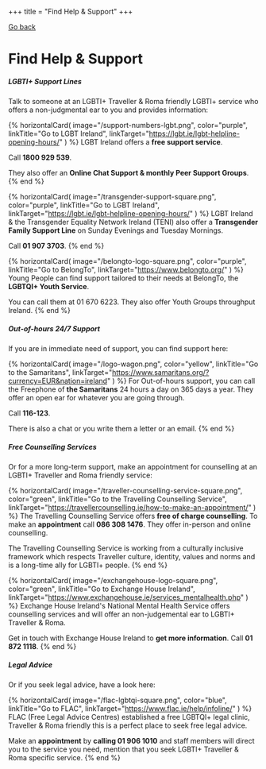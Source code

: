 +++
title = "Find Help & Support"
+++

[Go back](/home)

# Find Help & Support

##### LGBTI+ Support Lines

Talk to someone at an LGBTI+ Traveller & Roma friendly LGBTI+ service who offers a non-judgmental ear to you and provides information:

{% horizontalCard(
	image="/support-numbers-lgbt.png",
	color="purple",
	linkTitle="Go to LGBT Ireland",
	linkTarget="https://lgbt.ie/lgbt-helpline-opening-hours/"
) %}
LGBT Ireland offers a **free support service**.

Call **1800 929 539**.

They also offer an **Online Chat Support & monthly Peer Support Groups**.
{% end %}

{% horizontalCard(
	image="/transgender-support-square.png",
	color="purple",
	linkTitle="Go to LGBT Ireland",
	linkTarget="https://lgbt.ie/lgbt-helpline-opening-hours/"
) %}
LGBT Ireland & the Transgender Equality Network Ireland (TENI) also offer a **Transgender Family Support Line** on Sunday Evenings and Tuesday Mornings.

Call **01 907 3703**.
{% end %}

{% horizontalCard(
	image="/belongto-logo-square.png",
	color="purple",
	linkTitle="Go to BelongTo",
	linkTarget="https://www.belongto.org/"
) %}
Young People can find support tailored to their needs at BelongTo, the **LGBTQI+ Youth Service**.

You can call them at 01 670 6223. They also offer Youth Groups throughput Ireland.
{% end %}

##### Out-of-hours 24/7 Support

If you are in immediate need of support, you can find support here:

{% horizontalCard(
	image="/logo-wagon.png",
	color="yellow",
	linkTitle="Go to the Samaritans",
	linkTarget="https://www.samaritans.org/?currency=EUR&nation=ireland"
) %}
For Out-of-hours support, you can call the Freephone of **the Samaritans** 24 hours a day on 365 days a year. They offer an open ear for whatever you are going through. 

Call **116-123**.

There is also a chat or you write them a letter or an email.
{% end %}

##### Free Counselling Services

Or for a more long-term support, make an appointment for counselling at an LGBTI+ Traveller and Roma friendly service:

{% horizontalCard(
	image="/traveller-counselling-service-square.png",
	color="green",
	linkTitle="Go to the Travelling Counselling Service",
	linkTarget="https://travellercounselling.ie/how-to-make-an-appointment/"
) %}
The Travelling Counselling Service offers **free of charge counselling**. 
To make an **appointment** call **086 308 1476**. They offer in-person and online counselling.

The Travelling Counselling Service is working from a culturally inclusive framework which respects Traveller culture, identity, values and norms and is a long-time ally for LGBTI+ people. 
{% end %}

{% horizontalCard(
	image="/exchangehouse-logo-square.png",
	color="green",
	linkTitle="Go to Exchange House Ireland",
	linkTarget="https://www.exchangehouse.ie/services_mentalhealth.php"
) %}
Exchange House Ireland's National Mental Health Service offers counselling services and will offer an non-judgemental ear to LGBTI+ Traveller & Roma. 

Get in touch with Exchange House Ireland to **get more information**. Call **01 872 1118**.
{% end %}

##### Legal Advice

Or if you seek legal advice, have a look here:

{% horizontalCard(
	image="/flac-lgbtqi-square.png",
	color="blue",
	linkTitle="Go to FLAC",
	linkTarget="https://www.flac.ie/help/infoline/"
) %}
FLAC (Free Legal Advice Centres) established a free LGBTQI+ legal clinic, Traveller & Roma friendly this is a perfect place to seek free legal advice.

Make an **appointment** by **calling 01 906 1010** and staff members will direct you to the service you need, mention that you seek LGBTI+ Traveller & Roma specific service. 
{% end %}
